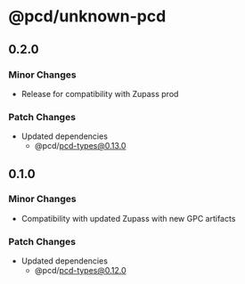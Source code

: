 # @pcd/unknown-pcd

## 0.2.0

### Minor Changes

- Release for compatibility with Zupass prod

### Patch Changes

- Updated dependencies
  - @pcd/pcd-types@0.13.0

## 0.1.0

### Minor Changes

- Compatibility with updated Zupass with new GPC artifacts

### Patch Changes

- Updated dependencies
  - @pcd/pcd-types@0.12.0
